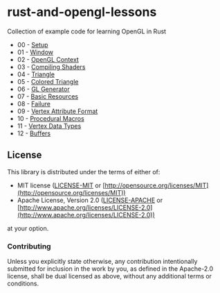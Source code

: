 # rust-and-opengl-lessons

Collection of example code for learning OpenGL in Rust

- 00 - [Setup](http://nercury.github.io/rust/opengl/tutorial/2018/02/08/opengl-in-rust-from-scratch-00-setup.html)
- 01 - [Window](http://nercury.github.io/rust/opengl/tutorial/2018/02/08/opengl-in-rust-from-scratch-01-window.html)
- 02 - [OpenGL Context](http://nercury.github.io/rust/opengl/tutorial/2018/02/09/opengl-in-rust-from-scratch-02-opengl-context.html)
- 03 - [Compiling Shaders](http://nercury.github.io/rust/opengl/tutorial/2018/02/10/opengl-in-rust-from-scratch-03-compiling-shaders.html)
- 04 - [Triangle](http://nercury.github.io/rust/opengl/tutorial/2018/02/11/opengl-in-rust-from-scratch-04-triangle.html)
- 05 - [Colored Triangle](http://nercury.github.io/rust/opengl/tutorial/2018/02/11/opengl-in-rust-from-scratch-05-triangle-colors.html)
- 06 - [GL Generator](http://nercury.github.io/rust/opengl/tutorial/2018/02/12/opengl-in-rust-from-scratch-06-gl-generator.html)
- 07 - [Basic Resources](http://nercury.github.io/rust/opengl/tutorial/2018/02/14/opengl-in-rust-from-scratch-07-basic-resources.html)
- 08 - [Failure](http://nercury.github.io/rust/opengl/tutorial/2018/02/15/opengl-in-rust-from-scratch-08-failure.html)
- 09 - [Vertex Attribute Format](http://nercury.github.io/rust/opengl/tutorial/2018/06/27/opengl-in-rust-from-scratch-09-vertex-attribute-format.html)
- 10 - [Procedural Macros](http://nercury.github.io/rust/opengl/tutorial/2018/07/11/opengl-in-rust-from-scratch-10-procedural-macros.html)
- 11 - [Vertex Data Types](http://nercury.github.io/rust/opengl/tutorial/2018/07/12/opengl-in-rust-from-scratch-11-vertex-data-types.html)
- 12 - [Buffers](http://nercury.github.io/rust/opengl/tutorial/2018/07/25/opengl-in-rust-from-scratch-12-buffers.html)

## License

This library is distributed under the terms of either of:

* MIT license ([LICENSE-MIT](LICENSE-MIT) or
[http://opensource.org/licenses/MIT](http://opensource.org/licenses/MIT))
* Apache License, Version 2.0 ([LICENSE-APACHE](LICENSE-APACHE) or
[http://www.apache.org/licenses/LICENSE-2.0](http://www.apache.org/licenses/LICENSE-2.0))

at your option.

### Contributing

Unless you explicitly state otherwise, any contribution intentionally submitted for inclusion in the
work by you, as defined in the Apache-2.0 license, shall be dual licensed as above, without any
additional terms or conditions.